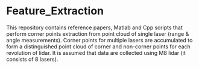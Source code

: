 # Feature_Extraction
This repository contains reference papers, Matlab and Cpp scripts that perform corner points extraction from point cloud of single laser (range & angle measurements). Corner points for multiple lasers are accumulated to form a distinguished point cloud of corner and non-corner points for each revolution of lidar. It is assumed that data are collected using M8 lidar (it consists of 8 lasers).
